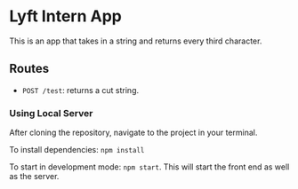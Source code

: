 # Lyft Intern App

This is an app that takes in a string and returns every third character.

## Routes

- `POST /test`: returns a cut string.

### Using Local Server

After cloning the repository, navigate to the project in your terminal.

To install dependencies: `npm install`

To start in development mode: `npm start`. This will start the front end as well as the server.
